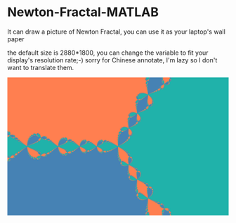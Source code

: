 # Newton-Fractal-MATLAB
It can draw a picture of Newton Fractal, you can use it as your laptop's wall paper

the default size is 2880*1800, you can change the variable to fit your display's resolution rate;-)
sorry for Chinese annotate, I'm lazy so I don't want to translate them.

![output file](https://github.com/ChangboBro/Newton-Fractal-MATLAB/blob/main/Newton_Fractal_full.png?raw=true)
